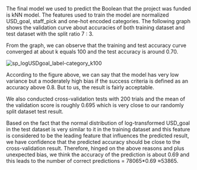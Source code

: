 The final model we used to predict the Boolean that the project was funded is kNN model. The features used to train the model are normalized USD_goal, staff_pick and one-hot encoded categories. The following graph shows the validation curve about accuracies of both training dataset and test dataset with the split ratio 7 : 3. 

From the graph, we can observe that the training and test accuracy curve converged at about k equals 100 and the test accuracy is around 0.70.

![sp_logUSDgoal_label-category_k100](http://yunabell-image-repository.oss-cn-shanghai.aliyuncs.com/img/sp_logUSDgoal_label-category_k100.png)

According to the figure above, we can say that the model has very low variance but a moderately high bias if the success criteria is defined as an accuracy above 0.8. But to us, the result is fairly acceptable. 

We also conducted cross-validation tests with 200 trials and the mean of the validation score is roughly 0.695 which is very close to our randomly split dataset test result.  

Based on the fact that the normal distribution of log-transformed USD_goal in the test dataset is very similar to it in the training dataset and this feature is considered to be the leading feature that influences the predicted result, we have confidence that the predicted accuracy should be close to the cross-validation result. Therefore, hinged on the above reasons and plus unexpected bias, we think the accuracy of the prediction is about 0.69 and this leads to the number of correct predictions = 78065*0.69 $\approx$​​​​ 53865. 

